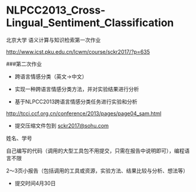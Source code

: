 # NLPCC2013_Cross-Lingual_Sentiment_Classification

北京大学 语义计算与知识检索第一次作业 

http://www.icst.pku.edu.cn/lcwm/course/sckr2017/?p=635


###第二次作业

* 跨语言情感分类（英文->中文）

* 实现一种跨语言情感分类方法，并对实验结果进行分析

* 基于NLPCC2013跨语言情感分类任务进行实验和分析

http://tcci.ccf.org.cn/conference/2013/pages/page04_sam.html

* 提交压缩文件包到 sckr2017@sohu.com

姓名、学号

自己编写的代码（调用的大型工具包不用提交，只需在报告中说明即可），编程语言不限

2～3页小报告（包括调用的工具或资源，实验方法、结果比较与分析、想法等）
* 提交时间4月30日
